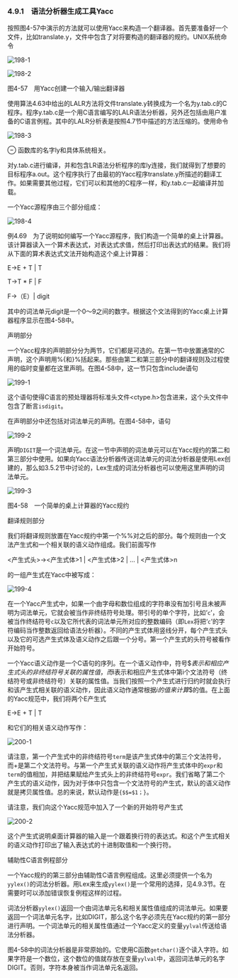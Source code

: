 ### 4.9.1　语法分析器生成工具Yacc

按照图4-57中演示的方法就可以使用Yacc来构造一个翻译器。首先要准备好一个文件，比如translate.y，文件中包含了对将要构造的翻译器的规约。UNIX系统命令

![198-1](../Images/image04272.jpeg)

![198-2](../Images/image04273.jpeg)

图4-57　用Yacc创建一个输入/输出翻译器

使用算法4.63中给出的LALR方法将文件translate.y转换成为一个名为y.tab.c的C程序。程序y.tab.c是一个用C语言编写的LALR语法分析器，另外还包括由用户准备的C语言例程。其中的LALR分析表是按照4.7节中描述的方法压缩的。使用命令

![198-3](../Images/image04274.jpeg)

⊖ 函数库的名字ly和具体系统相关。

对y.tab.c进行编译，并和包含LR语法分析程序的库ly连接，我们就得到了想要的目标程序a.out。这个程序执行了由最初的Yacc程序translate.y所描述的翻译工作。如果需要其他过程，它们可以和其他的C程序一样，和y.tab.c一起编译并加载。

一个Yacc源程序由三个部分组成：

![198-4](../Images/image04275.jpeg)

例4.69　为了说明如何编写一个Yacc源程序，我们构造一个简单的桌上计算器。该计算器读入一个算术表达式，对表达式求值，然后打印出表达式的结果。我们将从下面的算术表达式文法开始构造这个桌上计算器：

E→E + T | T

T→T * F | F

F→（E）| digit

其中的词法单元digit是一个0～9之间的数字。根据这个文法得到的Yacc桌上计算器程序显示在图4-58中。

声明部分

一个Yacc程序的声明部分分为两节，它们都是可选的。在第一节中放置通常的C声明，这个声明用%{和}%括起来。那些由第二和第三部分中的翻译规则及过程使用的临时变量都在这里声明。在图4-58中，这一节只包含include语句

![199-1](../Images/image04276.jpeg)

这个语句使得C语言的预处理器将标准头文件<ctype.h>包含进来，这个头文件中包含了断言`isdigit`。

在声明部分中还包括对词法单元的声明。在图4-58中，语句

![199-2](../Images/image04277.jpeg)

声明`DIGIT`是一个词法单元。在这一节中声明的词法单元可以在Yacc规约的第二和第三部分中使用。如果向Yacc语法分析器传送词法单元的词法分析器是使用Lex创建的，那么如3.5.2节中讨论的，Lex生成的词法分析器也可以使用这里声明的词法单元。

![199-3](../Images/image04278.jpeg)

图4-58　一个简单的桌上计算器的Yacc规约

翻译规则部分

我们将翻译规则放置在Yacc规约中第一个%%对之后的部分。每个规则由一个文法产生式和一个相关联的语义动作组成。我们前面写作

<产生式头>→<产生式体>1 | <产生式体>2 | … | <产生式体>n

的一组产生式在Yacc中被写成：

![199-4](../Images/image04279.jpeg)

在一个Yacc产生式中，如果一个由字母和数位组成的字符串没有加引号且未被声明为词法单元，它就会被当作非终结符号处理。带引号的单个字符，比如‘`c`’，会被当作终结符号`c`以及它所代表的词法单元所对应的整数编码（即`Lex`将把‘`c`’的字符编码当作整数返回给语法分析器）。不同的产生式体用竖线分开，每个产生式头以及它的可选产生式体及语义动作之后跟一个分号。第一个产生式的头符号被看作开始符号。

一个Yacc语义动作是一个C语句的序列。在一个语义动作中，符号$$表示和相应产生式头的非终结符号关联的属性值，而$i表示和相应产生式体中第i个文法符号（终结符号或非终结符号）关联的属性值。当我们按照一个产生式进行归约时就会执行和该产生式相关联的语义动作，因此语义动作通常根据$i的值来计算$$的值。在上面的Yacc规范中，我们将两个E产生式

E→E + T | T

和它们的相关语义动作写作：

![200-1](../Images/image04280.jpeg)

请注意，第一个产生式中的非终结符号`term`是该产生式体中的第三个文法符号，而+是第二个文法符号。与第一个产生式关联的语义动作将产生式体中的`expr`和`term`的值相加，并把结果赋给产生式头上的非终结符号`expr`。我们省略了第二个产生式的语义动作，因为对于体中只包含一个文法符号的产生式，默认的语义动作就是拷贝属性值。总的来说，默认动作是`{$$=$1；}`。

请注意，我们向这个Yacc规范中加入了一个新的开始符号产生式

![200-2](../Images/image04281.jpeg)

这个产生式说明桌面计算器的输入是一个跟着换行符的表达式。和这个产生式相关的语义动作打印出了输入表达式的十进制取值和一个换行符。

辅助性C语言例程部分

一个Yacc规约的第三部分由辅助性C语言例程组成。这里必须提供一个名为`yylex()`的词法分析器。用Lex来生成`yylex()`是一个常用的选择，见4.9.3节。在需要时可以添加错误恢复例程这样的过程。

词法分析器`yylex()`返回一个由词法单元名和相关属性值组成的词法单元。如果要返回一个词法单元名字，比如DIGIT，那么这个名字必须先在Yacc规约的第一部分进行声明。一个词法单元的相关属性值通过一个Yacc定义的变量`yylval`传送给语法分析器。

图4-58中的词法分析器是非常原始的。它使用C函数`getchar()`逐个读入字符。如果字符是一个数位，这个数位的值就存放在变量`yylval`中，返回词法单元的名字DIGIT。否则，字符本身被当作词法单元名返回。